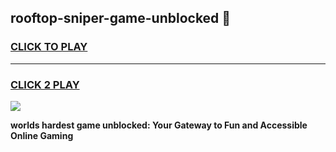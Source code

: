 
## rooftop-sniper-game-unblocked 👋
<h3>
<a href="https://premium.freeplayer.one?title=rooftop-sniper-game-unblocked&ref=14F">CLICK TO PLAY</a></h3>
<hr>

<h3>
<a href="https://premium.freeplayer.one?title=rooftop-sniper-game-unblocked&ref=14F">CLICK 2 PLAY</a>
  
</h3>

<a href="https://premium.freeplayer.one?title=rooftop-sniper-game-unblocked&ref=12F/"><img src="https://clearcache.store/games.png"></a>


**worlds hardest game unblocked: Your Gateway to Fun and Accessible Online Gaming**
